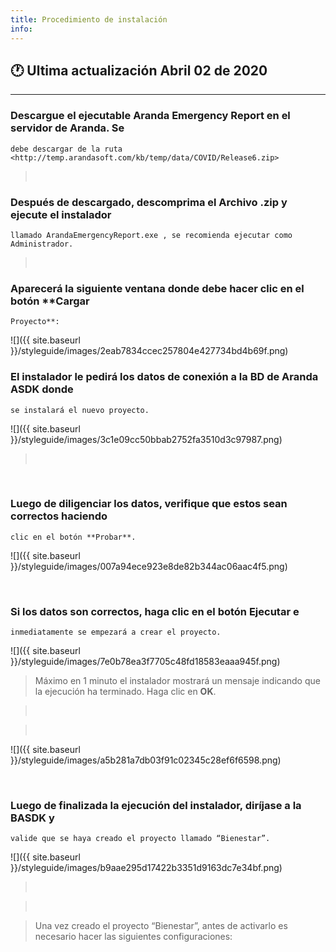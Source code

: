 ```yaml
---
title: Procedimiento de instalación
info:
---
```

## 🕐 Ultima actualización Abril 02 de 2020
<hr>






### Descargue el ejecutable Aranda Emergency Report en el servidor de Aranda. Se
    debe descargar de la ruta
    <http://temp.arandasoft.com/kb/temp/data/COVID/Release6.zip>  

>    

### Después de descargado, descomprima el Archivo .zip y ejecute el instalador
    llamado ArandaEmergencyReport.exe , se recomienda ejecutar como
    Administrador. 

>    

### Aparecerá la siguiente ventana donde debe hacer clic en el botón **Cargar
    Proyecto**:

![]({{ site.baseurl }}/styleguide/images/2eab7834ccec257804e427734bd4b69f.png)

### El instalador le pedirá los datos de conexión a la BD de Aranda ASDK donde
    se instalará el nuevo proyecto. 

![]({{ site.baseurl }}/styleguide/images/3c1e09cc50bbab2752fa3510d3c97987.png)

>    

 

###  Luego de diligenciar los datos, verifique que estos sean correctos haciendo
    clic en el botón **Probar**. 

![]({{ site.baseurl }}/styleguide/images/007a94ece923e8de82b344ac06aac4f5.png)

 

###  Si los datos son correctos, haga clic en el botón **Ejecutar** e
    inmediatamente se empezará a crear el proyecto.

![]({{ site.baseurl }}/styleguide/images/7e0b78ea3f7705c48fd18583eaaa945f.png)

>   Máximo en 1 minuto el instalador mostrará un mensaje indicando que la
>   ejecución ha terminado. Haga clic en **OK**. 

>    

>    

![]({{ site.baseurl }}/styleguide/images/a5b281a7db03f91c02345c28ef6f6598.png)

 

### Luego de finalizada la ejecución del instalador, diríjase a la BASDK y
    valide que se haya creado el proyecto llamado “Bienestar”.

![]({{ site.baseurl }}/styleguide/images/b9aae295d17422b3351d9163dc7e34bf.png)

>    

>    

>   Una vez creado el proyecto “Bienestar”, antes de activarlo es necesario
>   hacer las siguientes configuraciones: 
